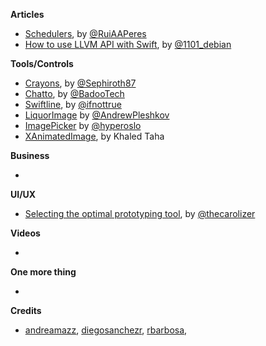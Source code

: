 **Articles** 

* [Schedulers](http://codeplease.io/2015/11/30/schedulers/), by [@RuiAAPeres](https://twitter.com/RuiAAPeres)
* [How to use LLVM API with Swift](http://lowlevelbits.org/how-to-use-llvm-api-with-swift/), by [@1101_debian](https://twitter.com/1101_debian)

**Tools/Controls**

* [Crayons](https://github.com/Sephiroth87/Crayons), by [@Sephiroth87](https://twitter.com/Sephiroth87)  
* [Chatto](https://github.com/badoo/Chatto), by [@BadooTech](https://twitter.com/BadooTech)
* [Swiftline](https://github.com/Swiftline/Swiftline), by [@ifnottrue](https://twitter.com/ifnottrue)  
* [LiquorImage](https://github.com/apleshkov/LiquorImage) by [@AndrewPleshkov](https://twitter.com/AndrewPleshkov)
* [ImagePicker](https://github.com/hyperoslo/ImagePicker) by [@hyperoslo](https://twitter.com/hyperoslo)
* [XAnimatedImage](https://github.com/khaledmtaha/XAnimatedImage), by Khaled Taha

**Business**

* 

**UI/UX**

* [Selecting the optimal prototyping tool](https://medium.com/the-artificial/selecting-the-optimal-prototyping-tool-f60bc49aecf3), by [@thecarolizer](https://twitter.com/thecarolizer)  

**Videos**

*

**One more thing**

* 

**Credits**

* [andreamazz](https://github.com/andreamazz), [diegosanchezr](https://github.com/diegosanchezr), [rbarbosa](https://github.com/rbarbosa),
